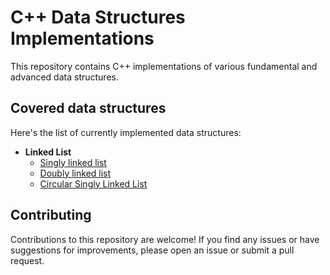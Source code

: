 # C++ Data Structures Implementations

This repository contains C++ implementations of various fundamental and advanced data structures.

## Covered data structures

Here's the list of currently implemented data structures: 

- **Linked List**
     - [Singly linked list](https://github.com/sindhu213/Data-Structures/blob/main/Linked%20List/SinglyLinkedList.cpp)
     - [Doubly linked list](https://github.com/sindhu213/Data-Structures/blob/main/Linked%20List/DoublyLinkedList.cpp)
     - [Circular Singly Linked List](https://github.com/sindhu213/Data-Structures/blob/main/Linked%20List/CircularLinkedList.cpp)

## Contributing
Contributions to this repository are welcome! If you find any issues or have suggestions for improvements, please open an issue or submit a pull request.

